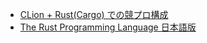 * [CLion + Rust(Cargo) での競プロ構成](https://ikatakos.com/pot/software/intellij/clion/procon)
* [The Rust Programming Language 日本語版](https://doc.rust-jp.rs/book-ja/ch16-01-threads.html)
